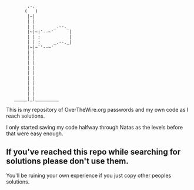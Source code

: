 ```
        .-.
       (   )
        |~|
        | |
        | |       _.--._
        |~|~:'--~'      |
        | | :           |
        | | :     _.--._|
        |~|~`'--~'
        | |
        | |
        | |
        | |
        | |
        | |
        | |
        | |
        | |
   _____|_|_________
```

This is my repository of OverTheWire.org passwords and my own code as I reach solutions.

I only started saving my code halfway through Natas as the levels before that were easy enough.

## If you've reached this repo while searching for solutions please don't use them.

You'll be ruining your own experience if you just copy other peoples solutions.
